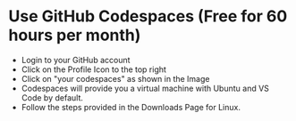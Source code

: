 # Use GitHub Codespaces (Free for 60 hours per month)
* Login to your GitHub account
* Click on the Profile Icon to the top right
* Click on "your codespaces" as shown in the Image
* Codespaces will provide you a virtual machine with Ubuntu and VS Code by default.
* Follow the steps provided in the Downloads Page for Linux.
